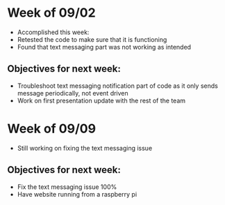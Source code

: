 # Week of 09/02
- Accomplished this week:
- Retested the code to make sure that it is functioning
- Found that text messaging part was not working as intended

## Objectives for next week:
- Troubleshoot text messaging notification part of code as it only sends message periodically, not event driven
- Work on first presentation update with the rest of the team


# Week of 09/09
- Still working on fixing the text messaging issue

## Objectives for next week:
- Fix the text messaging issue 100%
- Have website running from a raspberry pi
